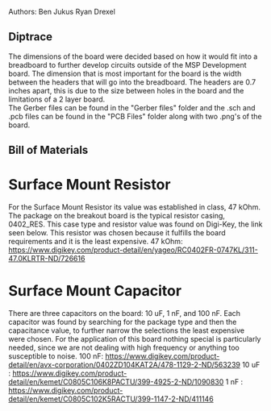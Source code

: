 Authors: Ben Jukus
	 Ryan Drexel

## Diptrace 
The dimensions of the board were decided based on how it would fit into a breadboard to further develop circuits outside of the MSP Development board. The dimension that is most important for the board is the width between the headers that will go into the breadboard. The headers are 0.7 inches apart, this is due to the size between holes in the board and the limitations of a 2 layer board.  
The Gerber files can be found in the "Gerber files" folder and the .sch and .pcb files can be found in the "PCB Files" folder along with two .png's of the board.  
## Bill of Materials
# Surface Mount Resistor
For the Surface Mount Resistor its value was established in class, 47 kOhm. The package on the breakout board is the typical resistor casing, 0402_RES. This case type and resistor value was found on Digi-Key, the link seen below. This resistor was chosen because it fulfills the board requirements and it is the least expensive. 
47 kOhm: https://www.digikey.com/product-detail/en/yageo/RC0402FR-0747KL/311-47.0KLRTR-ND/726616

# Surface Mount Capacitor 
There are three capacitors on the board: 10 uF, 1 nF, and 100 nF. Each capacitor was found by searching for the package type and then the capacitance value, to further narrow the selections the least expensive were chosen. For the application of this board nothing special is particularly needed, since we are not dealing with high frequency or anything too susceptible to noise. 
100 nF: https://www.digikey.com/product-detail/en/avx-corporation/0402ZD104KAT2A/478-1129-2-ND/563239
10 uF : https://www.digikey.com/product-detail/en/kemet/C0805C106K8PACTU/399-4925-2-ND/1090830
1 nF  : https://www.digikey.com/product-detail/en/kemet/C0805C102K5RACTU/399-1147-2-ND/411146